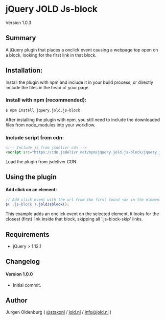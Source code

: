 # jQuery JOLD Js-block

Version 1.0.3

## Summary

A jQuery plugin that places a onclick event causing a webpage top open on a block, looking for the first link in that block.


## Installation:
Install the plugin with npm and include it in your build process, or directly include the files in the head of your page.

### Install with npm (recommended):

```bash
$ npm install jquery.jold.js-block
```

After installing the plugin with npm, you still need to include the downloaded files from node_modules into your workflow.


### Include script from cdn:

```html
<!-- Include js from jsdelivr cdn -->
<script src="https://cdn.jsdelivr.net/npm/jquery.jold.js-block/jquery.jold.js-block.min.js"></script>
```

Load the plugin from jsdeliver CDN

## Using the plugin

#### Add click on an element:

```js
// Add click event with the url from the first found <a> in the element
$('.js-block').joldJsblock();
```

This example adds an onclick event on the selected element, it looks for the closest (first) link inside that block, skipping all '.js-block-skip' links.


## Requirements

- jQuery > 1.12.1


## Changelog


#### Version 1.0.0

* Initial commit.



## Author

Jurgen Oldenburg ( [@staxxnl](http://twitter.com/staxxnl) / [jold.nl](https://www.jold.nl) / [info@jold.nl](info@jold.nl) )

